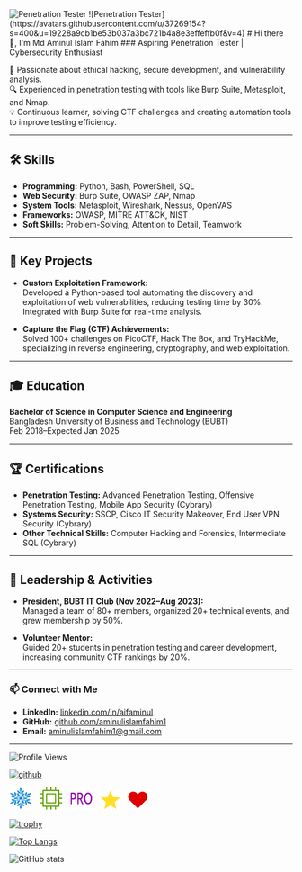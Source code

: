<img src="https://avatars.githubusercontent.com/u/37269154?s=400&u=19228a9cb1be53b037a3bc721b4a8e3effeffb0f&v=4" alt="Penetration Tester" width="150"/>
![Penetration Tester](https://avatars.githubusercontent.com/u/37269154?s=400&u=19228a9cb1be53b037a3bc721b4a8e3effeffb0f&v=4)
# Hi there 👋, I'm Md Aminul Islam Fahim
### Aspiring Penetration Tester | Cybersecurity Enthusiast

🎯 Passionate about ethical hacking, secure development, and vulnerability analysis.  
🔍 Experienced in penetration testing with tools like Burp Suite, Metasploit, and Nmap.  
💡 Continuous learner, solving CTF challenges and creating automation tools to improve testing efficiency.  

---

## 🛠️ Skills
- **Programming:** Python, Bash, PowerShell, SQL  
- **Web Security:** Burp Suite, OWASP ZAP, Nmap  
- **System Tools:** Metasploit, Wireshark, Nessus, OpenVAS  
- **Frameworks:** OWASP, MITRE ATT&CK, NIST  
- **Soft Skills:** Problem-Solving, Attention to Detail, Teamwork  

---

## 🌟 Key Projects
- **Custom Exploitation Framework:**  
   Developed a Python-based tool automating the discovery and exploitation of web vulnerabilities, reducing testing time by 30%. Integrated with Burp Suite for real-time analysis.  

- **Capture the Flag (CTF) Achievements:**  
   Solved 100+ challenges on PicoCTF, Hack The Box, and TryHackMe, specializing in reverse engineering, cryptography, and web exploitation.

---

## 🎓 Education
**Bachelor of Science in Computer Science and Engineering**  
Bangladesh University of Business and Technology (BUBT)  
Feb 2018–Expected Jan 2025  

---

## 🏆 Certifications
- **Penetration Testing:** Advanced Penetration Testing, Offensive Penetration Testing, Mobile App Security (Cybrary)  
- **Systems Security:** SSCP, Cisco IT Security Makeover, End User VPN Security (Cybrary)  
- **Other Technical Skills:** Computer Hacking and Forensics, Intermediate SQL (Cybrary)  

---

## 🚀 Leadership & Activities
- **President, BUBT IT Club (Nov 2022–Aug 2023):**  
   Managed a team of 80+ members, organized 20+ technical events, and grew membership by 50%.  

- **Volunteer Mentor:**  
   Guided 20+ students in penetration testing and career development, increasing community CTF rankings by 20%.  

---

### 📫 Connect with Me
- **LinkedIn:** [linkedin.com/in/aifaminul](https://linkedin.com/in/aifaminul)  
- **GitHub:** [github.com/aminulislamfahim1](https://github.com/aminulislamfahim1)   
- **Email:** aminulislamfahim1@gmail.com  

--- 

![Profile Views](https://gpvc.arturio.dev/aminulislamfahim1)

[<img src='https://cdn.jsdelivr.net/npm/simple-icons@3.0.1/icons/github.svg' alt='github' height='40'>](https://github.com/aminulislamfahim1) 

<a href='https://archiveprogram.github.com/'><img src='https://raw.githubusercontent.com/acervenky/animated-github-badges/master/assets/acbadge.gif' width='40' height='40'></a> <a href='https://docs.github.com/en/developers'><img src='https://raw.githubusercontent.com/acervenky/animated-github-badges/master/assets/devbadge.gif' width='40' height='40'></a> <a href='https://github.com/pricing'><img src='https://raw.githubusercontent.com/acervenky/animated-github-badges/master/assets/pro.gif' width='40' height='40'></a> <a href='https://stars.github.com/'><img src='https://raw.githubusercontent.com/acervenky/animated-github-badges/master/assets/starbadge.gif' width='35' height='35'></a> <a href='https://docs.github.com/en/github/supporting-the-open-source-community-with-github-sponsors'><img src='https://raw.githubusercontent.com/acervenky/animated-github-badges/master/assets/sponsorbadge.gif' width='35' height='35'></a> 

[![trophy](https://github-profile-trophy.vercel.app/?username=aminulislamfahim)](https://github.com/ryo-ma/github-profile-trophy)

[![Top Langs](https://github-readme-stats.vercel.app/api/top-langs/?username=aminulislamfahim)](https://github.com/anuraghazra/github-readme-stats)

![GitHub stats](https://github-readme-stats.vercel.app/api?username=aminulislamfahim&show_icons=true&count_private=true)  


